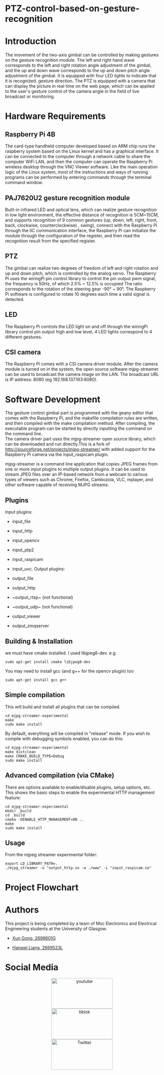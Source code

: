 # PTZ-control-based-on-gesture-recognition
# Introduction
The movement of the two-axis gimbal can be controlled by making gestures on the gesture recognition module. The left and right hand wave corresponds to the left and right rotation angle adjustment of the gimbal, and the up and down wave corresponds to the up and down pitch angle adjustment of the gimbal. It is equipped with four LED lights to indicate that it is recognized. gesture direction. The PTZ is equipped with a camera that can display the picture in real time on the web page, which can be applied to the user's gesture control of the camera angle in the field of live broadcast or monitoring.
# Hardware Requirements
**Raspberry Pi 4B**   
------------------
The card-type handheld computer developed based on ARM chip runs the raspberry system based on the Linux kernel and has a graphical interface. It can be connected to the computer through a network cable to share the computer WiFi LAN, and then the computer can operate the Raspberry Pi wireless desktop through the VNC Viewer software. Like the main operation logic of the Linux system, most of the instructions and ways of running programs can be performed by entering commands through the terminal command window.  

**PAJ7620U2 gesture recognition module**    
------------------
Built-in infrared LED and optical lens, which can realize gesture recognition in low light environment, the effective distance of recognition is 5CM~15CM, and supports recognition of 9 common gestures (up, down, left, right, front, back, clockwise, counterclockwise) , swing), connect with the Raspberry Pi through the IIC communication interface, the Raspberry Pi can initialize the module through the configuration of the register, and then read the recognition result from the specified register.    

**PTZ**   
------------------
The gimbal can realize two degrees of freedom of left and right rotation and up and down pitch, which is controlled by the analog servo. The Raspberry Pi uses the wiringPi pin control library to control the pin output pwm signal, the frequency is 50Hz, of which 2.5% ~ 12.5% is occupied The ratio corresponds to the rotation of the steering gear -90° ~ 90°. The Raspberry Pi software is configured to rotate 10 degrees each time a valid signal is detected.    

**LED**    
------------------
The Raspberry Pi controls the LED light on and off through the wiringPi library control pin output high and low level, 4 LED lights correspond to 4 different gestures.  

**CSI camera**  
------------------
The Raspberry Pi comes with a CSI camera driver module. After the camera module is turned on in the system, the open source software mjpg-streamer can be used to broadcast the camera image on the LAN. The broadcast URL is IP address: 8080 (eg 192.168.137.163:8080). 
# Software Development
The gesture control gimbal part is programmed with the geany editor that comes with the Raspberry Pi, and the makefile compilation rules are written, and then compiled with the make compilation method. After compiling, the executable program can be started by directly inputting the command on the command line.  
The camera driver part uses the mjpg-streamer open source library, which can be downloaded and run directly.This is a fork of http://sourceforge.net/projects/mjpg-streamer/ with added support for the Raspberry Pi camera via the input_raspicam plugin.

mjpg-streamer is a command line application that copies JPEG frames from one
or more input plugins to multiple output plugins. It can be used to stream
JPEG files over an IP-based network from a webcam to various types of viewers
such as Chrome, Firefox, Cambozola, VLC, mplayer, and other software capable
of receiving MJPG streams.

Plugins
-------

Input plugins:

* input_file
* input_http
* input_opencv 
* input_ptp2
* input_raspicam  
* input_uvc. 
Output plugins:

* output_file
* output_http 
* ~output_rtsp~ (not functional)
* ~output_udp~ (not functional)
* output_viewer 
* output_zmqserver 

Building & Installation
------------------

we must have cmake installed. I used libjpeg8-dev. e.g.

    sudo apt-get install cmake libjpeg8-dev

You may need to install gcc (and g++ for the opencv plugin) too

    sudo apt-get install gcc g++

Simple compilation
------------------

This will build and install all plugins that can be compiled.

    cd mjpg-streamer-experimental
    make
    sudo make install
    
By default, everything will be compiled in "release" mode. If you wish to compile
with debugging symbols enabled, you can do this:

    cd mjpg-streamer-experimental
    make distclean
    make CMAKE_BUILD_TYPE=Debug
    sudo make install
    
Advanced compilation (via CMake)
--------------------------------

There are options available to enable/disable plugins, setup options, etc. This
shows the basic steps to enable the experimental HTTP management feature:

    cd mjpg-streamer-experimental
    mkdir _build
    cd _build
    cmake -DENABLE_HTTP_MANAGEMENT=ON ..
    make
    sudo make install

Usage
------------------
From the mjpeg streamer experimental
folder:
```
export LD_LIBRARY_PATH=.
./mjpg_streamer -o "output_http.so -w ./www" -i "input_raspicam.so"
```



# Project Flowchart
# Authors
This project is being completed by a team of Msc Electronics and Electrical Engineering students at the University of Glasgow.
* [Xun Gong, 2696601G](https://github.com/gongsmith)  

* [Hanwei Liang, 2669523L](https://github.com/BrippoLiang)

# Social Media
<div align="center">

[<img src="https://user-images.githubusercontent.com/102697479/163846803-5ffc0828-5dfa-442f-956b-b11ea940175b.png" width="200" height="100" alt="youtube"/><br/>](https://www.youtube.com/watch?v=4pA6-YC3y7Y)[<img src="https://user-images.githubusercontent.com/102697479/163846955-113c0a68-9902-4f2c-83f9-a514ce7df907.png" width="200" height="100" alt="tiktok"/><br/>](https://www.tiktok.com/@smartwheelchair/video/7087989169334652166?is_copy_url=1&is_from_webapp=v1)[<img src="https://user-images.githubusercontent.com/102697479/163991599-a21b2f16-51bd-4a6e-9639-141a1ae0b943.png" width="200" height="100" alt="Twitter"/><br/>](https://twitter.com/ThanhPhngLc1/status/1516405360973828099)
